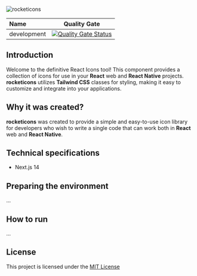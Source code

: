 ![rocketicons](https://github.com/rocketclimb/rocketicons/blob/develop/svgs/rocketicons-logo.svg)

| Name|Quality Gate|
|:-|:-:|
|development|[![Quality Gate Status](https://sonarcloud.io/api/project_badges/measure?branch=development&project=anteatergames_ludustack&metric=alert_status)](https://sonarcloud.io/dashboard?id=anteatergames_ludustack&branch=development)|


## Introduction

Welcome to the definitive React Icons tool!
This component provides a collection of icons for use in your **React** web and **React Native** projects.
**rocketicons** utilizes **Tailwind CSS** classes for styling, making it easy to customize and integrate into your applications.

## Why it was created?

**rocketicons** was created to provide a simple and
easy-to-use icon library for developers who wish to write a single code that can
work both in **React** web and **React Native**.


## Technical specifications
- Next.js 14

## Preparing the environment

...

## How to run

...

## License
This project is licensed under the [MIT License](https://github.com/rocketclimb/rocketicons/blob/develop/LICENSE)
